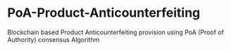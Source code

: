 # PoA-Product-Anticounterfeiting
Blockchain based Product Anticounterfeiting provision using PoA (Proof of Authority) consensus Algorithm
